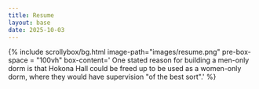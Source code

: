 ```yaml
---
title: Resume
layout: base
date: 2025-10-03
---
```



{% include scrollybox/bg.html
  image-path="images/resume.png"
  pre-box-space = "100vh"
  box-content=' One stated reason for building a men-only dorm is that Hokona Hall could be freed up to be used as a women-only dorm, where they would have supervision "of the best sort".'
%}